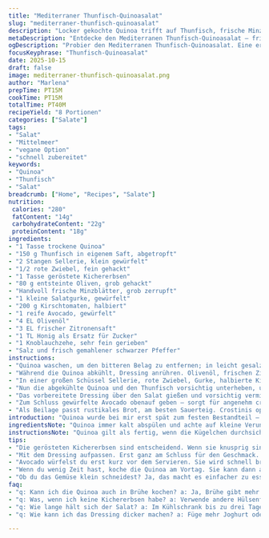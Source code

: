 ```yaml
---
title: "Mediterraner Thunfisch-Quinoasalat"
slug: "mediterraner-thunfisch-quinoasalat"
description: "Locker gekochte Quinoa trifft auf Thunfisch, frische Minze, knackige Gurke und sonnenverwöhnte Tomaten. Statt klassischer Kichererbsen verwende ich geröstete Kichererbsen für extra Textur. Hausgemachtes Dressing mit Zitrone, Honig und Kräutern gibt frische Würze. Avocado bringt Cremigkeit, die sich wunderbar mit der leichten Säure paart. Einfach zuzubereiten, bestens vorbereitbar, läuft nicht auseinander. Tipp für zu viel Salz im Dressing: mit Wasser oder etwas Joghurt mildern. Quinoa am Vortag garen, dann kühlt sie perfekt ab und verklumpt nicht. Frische Minze hebt die Frische, ersetzt Basilikum in meiner Version. Serviert auf knusprigen Crostinis oder mit Sauerteigbrot. Reste halten sich gut und werden sogar aromatischer über Nacht."
metaDescription: "Entdecke den Mediterranen Thunfisch-Quinoasalat – frisch, knackig und perfekt für warme Tage. Ein Geschmackserlebnis mit besonderen Zutaten."
ogDescription: "Probier den Mediterranen Thunfisch-Quinoasalat. Eine erfrischende Mischung – ideal für leichte Mahlzeiten und perfekt vorzubereiten."
focusKeyphrase: "Thunfisch-Quinoasalat"
date: 2025-10-15
draft: false
image: mediterraner-thunfisch-quinoasalat.png
author: "Marlena"
prepTime: PT15M
cookTime: PT15M
totalTime: PT40M
recipeYield: "8 Portionen"
categories: ["Salate"]
tags:
- "Salat"
- "Mittelmeer"
- "vegane Option"
- "schnell zubereitet"
keywords:
- "Quinoa"
- "Thunfisch"
- "Salat"
breadcrumb: ["Home", "Recipes", "Salate"]
nutrition: 
 calories: "280"
 fatContent: "14g"
 carbohydrateContent: "22g"
 proteinContent: "18g"
ingredients:
- "1 Tasse trockene Quinoa"
- "150 g Thunfisch in eigenem Saft, abgetropft"
- "2 Stangen Sellerie, klein gewürfelt"
- "1/2 rote Zwiebel, fein gehackt"
- "1 Tasse geröstete Kichererbsen"
- "80 g entsteinte Oliven, grob gehackt"
- "Handvoll frische Minzblätter, grob zerrupft"
- "1 kleine Salatgurke, gewürfelt"
- "200 g Kirschtomaten, halbiert"
- "1 reife Avocado, gewürfelt"
- "4 EL Olivenöl"
- "3 EL frischer Zitronensaft"
- "1 TL Honig als Ersatz für Zucker"
- "1 Knoblauchzehe, sehr fein gerieben"
- "Salz und frisch gemahlener schwarzer Pfeffer"
instructions:
- "Quinoa waschen, um den bitteren Belag zu entfernen; in leicht gesalzenem Wasser kochen, bis sie aufplatzt und das Wasser fast vollständig aufgenommen ist – hört man ein zartes Blubbern – circa 12 bis 14 Minuten. Danach auf einem Sieb abtropfen lassen und vollständig auskühlen lassen, am besten auf einem großen flachen Teller verteilen, damit sie nicht klumpt."
- "Während die Quinoa abkühlt, Dressing anrühren. Olivenöl, frischen Zitronensaft, Honig, fein geriebenen Knoblauch in eine Schüssel geben und kräftig mit dem Schneebesen vermischen. Salz und Pfeffer erst zum Schluss einrühren, um den Geschmack optimal zu kontrollieren. Wenn zu salzig, etwas Wasser oder eine Prise Joghurt dazugeben."
- "In einer großen Schüssel Sellerie, rote Zwiebel, Gurke, halbierte Kirschtomaten, geröstete Kichererbsen und Oliven miteinander vermengen. Hier wirkt die Mischung sehr frisch, knackig, mit einer feinen salzig-herzhaften Note der Oliven, die die Süße der Kirschtomaten ausgleicht."
- "Nun die abgekühlte Quinoa und den Thunfisch vorsichtig unterheben, um die zarte Struktur nicht zu zerstören. Sanft wenden, damit nichts matschig wird. Danach die Minzblätter grob einstreuen; die Frische entfaltet sich über alle Aromen."
- "Das vorbereitete Dressing über den Salat gießen und vorsichtig vermischen, bis alle Zutaten leicht glänzen. Nicht zu viel drücken oder umrühren, sonst wird alles breiig."
- "Zum Schluss gewürfelte Avocado obenauf geben – sorgt für angenehm cremige Textur, die dem Salat einen milden, fast buttrigen Geschmack verleiht. Optional noch ein paar Minzblätter als Garnitur auflegen. Sofort servieren oder abgedeckt in den Kühlschrank stellen, damit die Aromen sich verbinden, aber die Avocado darf nicht braun werden – erst kurz vor dem Servieren zugeben."
- "Als Beilage passt rustikales Brot, am besten Sauerteig. Crostinis optional, die geben einen bissigen Kontrast und etwas knuspriges Element. Passt auch gut als leichter Lunch oder schnelles Dinner an warmen Tagen."
introduction: "Quinoa wurde bei mir erst spät zum festen Bestandteil – vorher habe ich immer Reis oder Couscous verwendet, aber die Körnchen stechen durch ihre leichte Nussigkeit und feine Körnigkeit hervor. Das Kochen braucht ein bisschen Aufmerksamkeit, denn man will keine matschige Pampe. Wichtig: gründlich spülen, denn die natürliche Bitterkeit stört sonst gewaltig. Kombiniert mit Thunfisch bekommt man ein interessantes Proteinmix, das locker und erfrischend ist. Die Minze ersetze ich gerne mal mit Basilikum, für einen mediterranen Twist. Statt reiner Tomatensüße lassen sich gegrillte Paprika oder sonnengetrocknete Tomaten unterrühren – mehr Aroma, mehr Biss. Kichererbsen in meiner Variante werden immer geröstet, nie aus der Dose pur, das macht einen enormen Unterschied im Crunch und Geschmack. Dressing absichtlich sparsam, sonst ertränkt es das ganze Bouquet an frischen Zutaten."
ingredientsNote: "Quinoa immer kalt abspülen und achte auf kleine Verunreinigungen oder Steinchen, die manchmal in der Tüte landen. Statt Kichererbsen aus der Dose röste ich getrocknete vor, das gibt Textur und mehr Geschmack. Wenn es schnell gehen muss, greife zu vorgegarten, aber gut abgetropften Kichererbsen. Thunfisch im eigenen Saft nehme ich, nicht in Öl, dann bleibt der Salat leichter. Wer kein Fan von Sellerie ist, kann auch feine Staudensellerie-Stücke ersetzten durch Paprikawürfel – gibt süßer und weniger starkes Aroma. Die Minze kann Basillikum, Schnittlauch oder Petersilie bei Bedarf ersetzen. Für extra Frische ganz frisch gewaschene Kräuter verwenden und trocken tupfen. Die Avocado erst kurz vor dem Servieren würfeln, sonst wird sie schnell braun."
instructionsNote: "Quinoa gilt als fertig, wenn die Kügelchen durchsichtig sind und der weiße Keimling sich sichtbar löst; man hört ein leises Blubbern und das Wasser ist fast verschwunden. Nicht länger kochen, sonst matschig. Nach dem Kochen breit ausbreiten, damit sie schneller und besser abkühlt. Dressing immer frisch anrühren und mit dem Salz vorsichtig sein; gleich nach Zugabe probieren. Kichererbsen vor dem Rösten mit etwas Paprikapulver oder Chili bestreuen – schmeckt intensiv. Den Thunfisch sanft unterheben, nicht umrühren wie Spaghetti. Minze und Avocado erst zum Schluss zugeben, um Frische und Farbe zu bewahren. Wenn alles vorbereitet, nicht zu lange stehen lassen, sonst zerfällt die Struktur. Im Zweifelsfall das Gemüse klein schneiden, das machts leichter zu essen. Für crostinis: Brot dünn schneiden, mit Knoblauch einreiben, kurz grillen oder im Ofen rösten."
tips:
- "Die gerösteten Kichererbsen sind entscheidend. Wenn sie knusprig sind, mit Paprikapulver oder Cayennepfeffer würzen. Vor dem Rösten auf ein Blech geben; ca. 20 Minuten bei 200 Grad backen. Wenn du Dosenkichererbsen verwendest, gut abtropfen und entwässern. Sie brauchen mehr Zeit, um eine gute Textur zu erreichen."
- "Mit dem Dressing aufpassen. Erst ganz am Schluss für den Geschmack. Altbewährte Methode – immer alles frisch anrühren. Bei zu viel Salz einfach Wasser oder ein wenig Joghurt hinzufügen. Das hilft, alles zu mildern. Salztests mit den frischen Zutaten sind wichtig. Schmecke immer nochmal ab, bevor du alles vermischt."
- "Avocado würfelst du erst kurz vor dem Servieren. Sie wird schnell braun. Mache das am besten, wenn du den Salat anrichtest. Nimm auch eine reife Avocado; sie gibt einfach die beste Cremigkeit. Wenn du einen schnellen Ersatz brauchst, greife zu einem anderen cremigen Element wie Joghurt oder veganem Aufstrich."
- "Wenn du wenig Zeit hast, koche die Quinoa am Vortag. Sie kann dann abkühlen und bleibt lose. Breite sie gut auf einem Teller aus, das ist viel effektiver. Wenn du eine größere Menge machst, gucke, ob du die Temperatur anpasst. Immer gut umrühren, damit nichts kleben bleibt und alles gleichmäßig gart."
- "Ob du das Gemüse klein schneidest? Ja, das macht es einfacher zu essen. Sellerie durch Paprika ersetzen. Gibt eine süßere Note, etwas milder im Geschmack. Kräuter wie Basilikum oder Petersilie gehen auch - das tut gut für den Übergang im Geschmack. Du bleibst flexibel."
faq:
- "q: Kann ich die Quinoa auch in Brühe kochen? a: Ja, Brühe gibt mehr Geschmack. Aber Vorsicht, Salzgehalt beachten. Immer vorher gut abschmecken."
- "q: Was, wenn ich keine Kichererbsen habe? a: Verwende andere Hülsenfrüchte oder Linsen. Sie geben auch guten Crunch. Genau darauf achten, dass sie nicht zerfallen."
- "q: Wie lange hält sich der Salat? a: Im Kühlschrank bis zu drei Tage. Die Aromen ziehen gut durch. Aber die Avocado bleibt nicht lange frisch. Also sobald wie möglich genießen."
- "q: Wie kann ich das Dressing dicker machen? a: Füge mehr Joghurt oder einen Esslöffel Senf hinzu. Das sorgt für einen anderen Biss. Experimentiere mit Geschmäckern. Kleine Dosen helfen."

---
```


